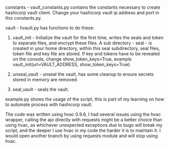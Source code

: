 constants - vault_constants.py contains the constants necessary to create hashicorp vault client.
Change your hashicorp vault ip address and port in this constants.py.

vault - hvault.py has functions to do these:
1. vault_init - Initialize the vault for the first time, writes the seals and token to seperate files, 
and encrypt these files.
A sub directory - seal - is created in your home directory, within this seal subdirectory,
seal files, token file and key file are stored.
If key and tokens have to be revealed on the console, change show_token_keys=True, 
example vault_init(url=VAULT_ADDRESS, show_token_keys=True)

2. unseal_vault - unseal the vault, has some cleanup to ensure secrets stored in memory are removed.

3. seal_vault - seals the vault.

example.py shows the usage of the script, this is part of my learning on how to automate process
with hashicorp vault.

The code was written using hvac 0.9.6, I had several issues using the hvac wrapper, calling the api directly with requests might be a better choice than using hvac, as whichever unexpected exceptions due to bugs will break my script, and the deeper I use hvac in my code the harder it is to maintain it. I would open another branch by using requests module and will stop using hvac.
